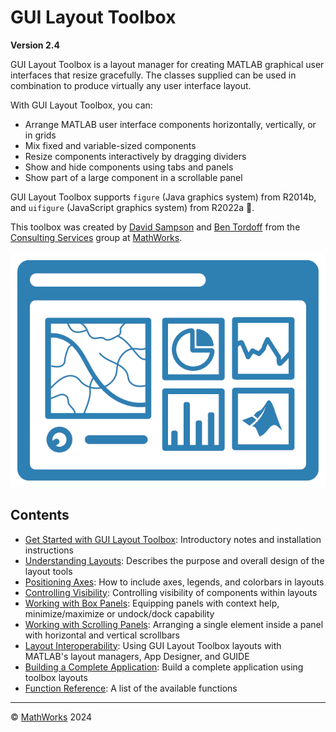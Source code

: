 # GUI Layout Toolbox

**Version 2.4**

GUI Layout Toolbox is a layout manager for creating MATLAB graphical user interfaces that resize gracefully. The classes supplied can be used in combination to produce virtually any user interface layout.

With GUI Layout Toolbox, you can:
- Arrange MATLAB user interface components horizontally, vertically, or in grids
- Mix fixed and variable-sized components
- Resize components interactively by dragging dividers
- Show and hide components using tabs and panels
- Show part of a large component in a scrollable panel

GUI Layout Toolbox supports `figure` (Java graphics system) from R2014b, and `uifigure` (JavaScript graphics system) from R2022a :tada:.

This toolbox was created by [David Sampson](https://www.mathworks.com/matlabcentral/profile/authors/16247) and [Ben Tordoff](https://www.mathworks.com/matlabcentral/profile/authors/1297191) from the [Consulting Services](https://www.mathworks.com/services/consulting.html) group at [MathWorks](https://www.mathworks.com/).

![GUI Layout Toolbox Logo](Images/glt.png "GUI Layout Toolbox Logo")

## Contents

- [Get Started with GUI Layout Toolbox](GettingStarted.md): Introductory notes and installation instructions
- [Understanding Layouts](UnderstandingLayouts.md): Describes the purpose and overall design of the layout tools
- [Positioning Axes](PositioningAxes.md): How to include axes, legends, and colorbars in layouts
- [Controlling Visibility](ControllingVisibility.md): Controlling visibility of components within layouts
- [Working with Box Panels](WorkingWithBoxPanels.md): Equipping panels with context help, minimize/maximize or undock/dock capability
- [Working with Scrolling Panels](WorkingWithScrollingPanels.md): Arranging a single element inside a panel with horizontal and vertical scrollbars
- [Layout Interoperability](LayoutInteroperability.md): Using GUI Layout Toolbox layouts with MATLAB's layout managers, App Designer, and GUIDE
- [Building a Complete Application](ACompleteExample.md): Build a complete application using toolbox layouts
- [Function Reference](FunctionReference.md): A list of the available functions

___

:copyright: [MathWorks](https://www.mathworks.com/services/consulting.html) 2024